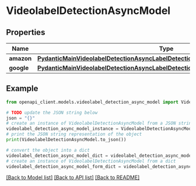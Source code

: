 # VideolabelDetectionAsyncModel


## Properties

Name | Type | Description | Notes
------------ | ------------- | ------------- | -------------
**amazon** | [**PydanticMainVideolabelDetectionAsyncLabelDetectionAsyncDataClass94559369147568**](PydanticMainVideolabelDetectionAsyncLabelDetectionAsyncDataClass94559369147568.md) |  | [optional] 
**google** | [**PydanticMainVideolabelDetectionAsyncLabelDetectionAsyncDataClass94559370231280**](PydanticMainVideolabelDetectionAsyncLabelDetectionAsyncDataClass94559370231280.md) |  | [optional] 

## Example

```python
from openapi_client.models.videolabel_detection_async_model import VideolabelDetectionAsyncModel

# TODO update the JSON string below
json = "{}"
# create an instance of VideolabelDetectionAsyncModel from a JSON string
videolabel_detection_async_model_instance = VideolabelDetectionAsyncModel.from_json(json)
# print the JSON string representation of the object
print(VideolabelDetectionAsyncModel.to_json())

# convert the object into a dict
videolabel_detection_async_model_dict = videolabel_detection_async_model_instance.to_dict()
# create an instance of VideolabelDetectionAsyncModel from a dict
videolabel_detection_async_model_form_dict = videolabel_detection_async_model.from_dict(videolabel_detection_async_model_dict)
```
[[Back to Model list]](../README.md#documentation-for-models) [[Back to API list]](../README.md#documentation-for-api-endpoints) [[Back to README]](../README.md)


